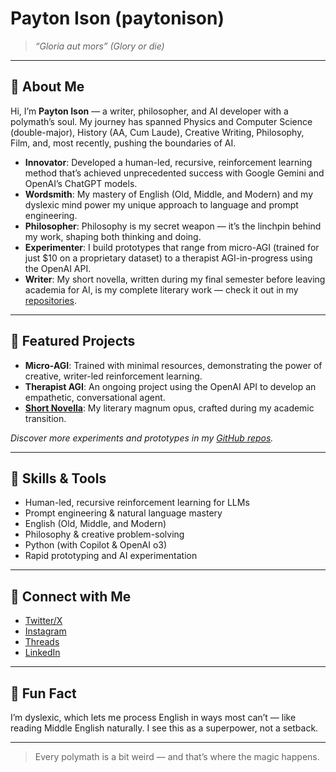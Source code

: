 # Payton Ison (paytonison)

> _“Gloria aut mors” (Glory or die)_

---

## 👋 About Me

Hi, I’m **Payton Ison** — a writer, philosopher, and AI developer with a polymath’s soul. My journey has spanned Physics and Computer Science (double-major), History (AA, Cum Laude), Creative Writing, Philosophy, Film, and, most recently, pushing the boundaries of AI.

- **Innovator**: Developed a human-led, recursive, reinforcement learning method that’s achieved unprecedented success with Google Gemini and OpenAI’s ChatGPT models.
- **Wordsmith**: My mastery of English (Old, Middle, and Modern) and my dyslexic mind power my unique approach to language and prompt engineering.
- **Philosopher**: Philosophy is my secret weapon — it’s the linchpin behind my work, shaping both thinking and doing.
- **Experimenter**: I build prototypes that range from micro-AGI (trained for just $10 on a proprietary dataset) to a therapist AGI-in-progress using the OpenAI API.
- **Writer**: My short novella, written during my final semester before leaving academia for AI, is my complete literary work — check it out in my [repositories](https://github.com/paytonison?tab=repositories).

---

## 🚀 Featured Projects

- **Micro-AGI**: Trained with minimal resources, demonstrating the power of creative, writer-led reinforcement learning.
- **Therapist AGI**: An ongoing project using the OpenAI API to develop an empathetic, conversational agent.
- **[Short Novella](https://github.com/paytonison?tab=repositories&q=novella)**: My literary magnum opus, crafted during my academic transition.

_Discover more experiments and prototypes in my [GitHub repos](https://github.com/paytonison?tab=repositories)._

---

## 🧠 Skills & Tools

- Human-led, recursive reinforcement learning for LLMs
- Prompt engineering & natural language mastery
- English (Old, Middle, and Modern)
- Philosophy & creative problem-solving
- Python (with Copilot & OpenAI o3)
- Rapid prototyping and AI experimentation

---

## 🔗 Connect with Me

- [Twitter/X](https://twitter.com/pls_stfu_payton)  
- [Instagram](https://instagram.com/pls.stfu.payton)  
- [Threads](https://threads.net/@pls.stfu.payton)  
- [LinkedIn](https://linkedin.com/in/paytonison)

---

## 🧬 Fun Fact

I’m dyslexic, which lets me process English in ways most can’t — like reading Middle English naturally. I see this as a superpower, not a setback.

---

> Every polymath is a bit weird — and that’s where the magic happens.
